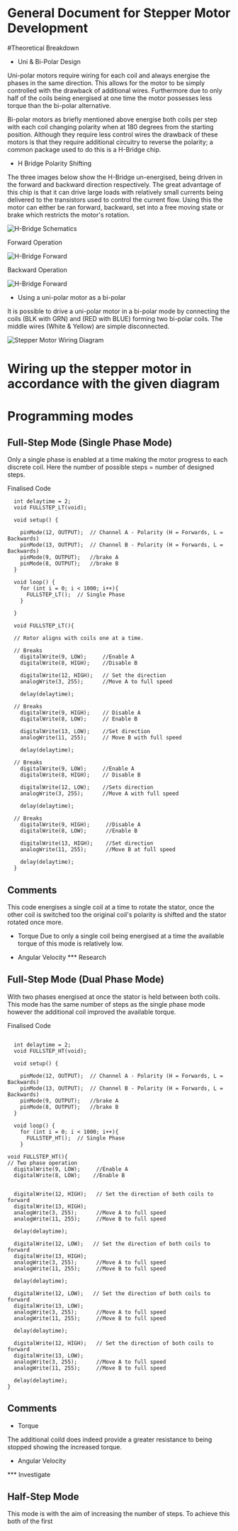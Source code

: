 # General Document for Stepper Motor Development

#Theoretical Breakdown

- Uni & Bi-Polar Design

Uni-polar motors require wiring for each coil and always energise the phases in the same direction. This allows for the motor to be simply controlled with the drawback of additional wires. Furthermore due to only half of the coils being energised at one time the motor possesses less torque than the bi-polar alternative.

Bi-polar motors as briefly mentioned above energise both coils per step with each coil changing polarity when at 180 degrees from the starting position. Although they require less control wires the drawback of these motors is that they require additional circuitry to reverse the polarity; a common package used to do this is a H-Bridge chip.

- H Bridge Polarity Shifting

The three images below show the H-Bridge un-energised, being driven in the forward and backward direction respectively. The great advantage of this chip is that it can drive large loads with relatively small currents being delivered to the transistors used to control the current flow. Using this the motor can either be ran forward, backward, set into a free moving state or brake which restricts the motor's rotation.

![H-Bridge Schematics](https://github.com/OThom17/Lab-Journal-Motor/blob/master/Initial-Design-Photos/H-Bridge.png)


Forward Operation

![H-Bridge Forward](https://github.com/OThom17/Lab-Journal-Motor/blob/master/Initial-Design-Photos/H-BridgeFW.png)

Backward Operation

![H-Bridge Forward](https://github.com/OThom17/Lab-Journal-Motor/blob/master/Initial-Design-Photos/H-BridgeBW.png)


- Using a uni-polar motor as a  bi-polar 

It is possible to drive a uni-polar motor in a bi-polar mode by connecting the coils (BLK with GRN) and (RED with BLUE) forming two bi-polar coils. The middle wires (White & Yellow) are simple disconnected.

![Stepper Motor Wiring Diagram](https://github.com/OThom17/Lab-Journal-Stepper/blob/master/Images/Stepper_Motor_Wiring.png)



# Wiring up the stepper motor in accordance with the given diagram


# Programming modes

## Full-Step Mode (Single Phase Mode)

Only a single phase is enabled at a time making the motor progress to each discrete coil. Here the number of possible steps = number of designed steps.

Finalised Code

```
  int delaytime = 2;
  void FULLSTEP_LT(void);
  
  void setup() {
  
    pinMode(12, OUTPUT);  // Channel A - Polarity (H = Forwards, L = Backwards)
    pinMode(13, OUTPUT);  // Channel B - Polarity (H = Forwards, L = Backwards)
    pinMode(9, OUTPUT);   //brake A
    pinMode(8, OUTPUT);   //brake B
  }
  
  void loop() {
    for (int i = 0; i < 1000; i++){
      FULLSTEP_LT();  // Single Phase
    }
    
  }
  
  void FULLSTEP_LT(){
  
  // Rotor aligns with coils one at a time. 
  
  // Breaks
    digitalWrite(9, LOW);     //Enable A
    digitalWrite(8, HIGH);    //Disable B
  
    digitalWrite(12, HIGH);   // Set the direction
    analogWrite(3, 255);      //Move A to full speed
    
    delay(delaytime);
  
  // Breaks  
    digitalWrite(9, HIGH);    // Disable A
    digitalWrite(8, LOW);     // Enable B
  
    digitalWrite(13, LOW);    //Set direction 
    analogWrite(11, 255);     // Move B with full speed
    
    delay(delaytime);
  
  // Breaks
    digitalWrite(9, LOW);     //Enable A
    digitalWrite(8, HIGH);    // Disable B
  
    digitalWrite(12, LOW);    //Sets direction
    analogWrite(3, 255);      //Move A with full speed
    
    delay(delaytime);
  
  // Breaks
    digitalWrite(9, HIGH);     //Disable A
    digitalWrite(8, LOW);      //Enable B
  
    digitalWrite(13, HIGH);    //Set direction
    analogWrite(11, 255);      //Move B at full speed
    
    delay(delaytime);
  }
```

## Comments

This code energises a single coil at a time to rotate the stator, once the other coil is switched too the original coil's polarity is shifted and the stator rotated once more. 

- Torque 
Due to only a single coil being energised at a time the available torque of this mode is relatively low.

- Angular Velocity
*** Research

## Full-Step Mode (Dual Phase Mode)

With two phases energised at once the stator is held between both coils. This mode has the same number of steps as the single phase mode however the additional coil improved the available torque.

Finalised Code

```

  int delaytime = 2;
  void FULLSTEP_HT(void);

  void setup() {
  
    pinMode(12, OUTPUT);  // Channel A - Polarity (H = Forwards, L = Backwards)
    pinMode(13, OUTPUT);  // Channel B - Polarity (H = Forwards, L = Backwards)
    pinMode(9, OUTPUT);   //brake A
    pinMode(8, OUTPUT);   //brake B
  }
  
  void loop() {
    for (int i = 0; i < 1000; i++){
      FULLSTEP_HT();  // Single Phase
    }

void FULLSTEP_HT(){
// Two phase operation
  digitalWrite(9, LOW);     //Enable A
  digitalWrite(8, LOW);    //Enable B


  digitalWrite(12, HIGH);   // Set the direction of both coils to forward
  digitalWrite(13, HIGH);   
  analogWrite(3, 255);      //Move A to full speed
  analogWrite(11, 255);     //Move B to full speed
  
  delay(delaytime);

  digitalWrite(12, LOW);   // Set the direction of both coils to forward
  digitalWrite(13, HIGH);   
  analogWrite(3, 255);      //Move A to full speed
  analogWrite(11, 255);     //Move B to full speed
  
  delay(delaytime);

  digitalWrite(12, LOW);   // Set the direction of both coils to forward
  digitalWrite(13, LOW);   
  analogWrite(3, 255);      //Move A to full speed
  analogWrite(11, 255);     //Move B to full speed
  
  delay(delaytime);

  digitalWrite(12, HIGH);   // Set the direction of both coils to forward
  digitalWrite(13, LOW);    
  analogWrite(3, 255);      //Move A to full speed
  analogWrite(11, 255);     //Move B to full speed
  
  delay(delaytime);
}
```

## Comments

- Torque

The additional coild does indeed provide a greater resistance to being stopped showing the increased torque. 

- Angular Velocity

*** Investigate

## Half-Step Mode

This mode is with the aim of increasing the number of steps. To achieve this both of the first 

























